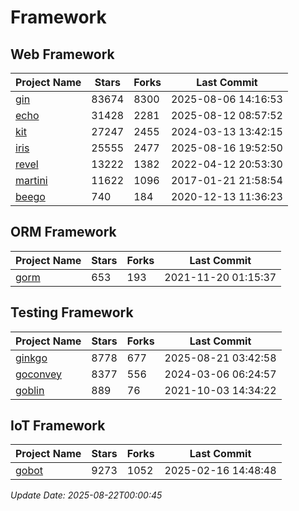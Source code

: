 # Framework

## Web Framework
| Project Name | Stars | Forks | Last Commit |
| ------------ | ----- | ----- | ----------- |
| [gin](https://github.com/gin-gonic/gin) | 83674 | 8300 | 2025-08-06 14:16:53 |
| [echo](https://github.com/labstack/echo) | 31428 | 2281 | 2025-08-12 08:57:52 |
| [kit](https://github.com/go-kit/kit) | 27247 | 2455 | 2024-03-13 13:42:15 |
| [iris](https://github.com/kataras/iris) | 25555 | 2477 | 2025-08-16 19:52:50 |
| [revel](https://github.com/revel/revel) | 13222 | 1382 | 2022-04-12 20:53:30 |
| [martini](https://github.com/go-martini/martini) | 11622 | 1096 | 2017-01-21 21:58:54 |
| [beego](https://github.com/astaxie/beego) | 740 | 184 | 2020-12-13 11:36:23 |

## ORM Framework
| Project Name | Stars | Forks | Last Commit |
| ------------ | ----- | ----- | ----------- |
| [gorm](https://github.com/jinzhu/gorm) | 653 | 193 | 2021-11-20 01:15:37 |

## Testing Framework
| Project Name | Stars | Forks | Last Commit |
| ------------ | ----- | ----- | ----------- |
| [ginkgo](https://github.com/onsi/ginkgo) | 8778 | 677 | 2025-08-21 03:42:58 |
| [goconvey](https://github.com/smartystreets/goconvey) | 8377 | 556 | 2024-03-06 06:24:57 |
| [goblin](https://github.com/franela/goblin) | 889 | 76 | 2021-10-03 14:34:22 |

## IoT Framework
| Project Name | Stars | Forks | Last Commit |
| ------------ | ----- | ----- | ----------- |
| [gobot](https://github.com/hybridgroup/gobot) | 9273 | 1052 | 2025-02-16 14:48:48 |

*Update Date: 2025-08-22T00:00:45*